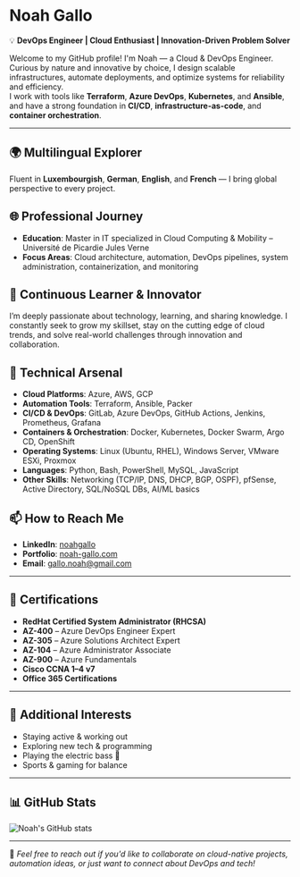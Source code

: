 # Noah Gallo

💡 **DevOps Engineer | Cloud Enthusiast | Innovation-Driven Problem Solver**

Welcome to my GitHub profile! I'm Noah — a Cloud & DevOps Engineer.
Curious by nature and innovative by choice, I design scalable infrastructures, automate deployments, and optimize systems for reliability and efficiency.  
I work with tools like **Terraform**, **Azure DevOps**, **Kubernetes**, and **Ansible**, and have a strong foundation in **CI/CD**, **infrastructure-as-code**, and **container orchestration**.

---

## 🌍 Multilingual Explorer  
Fluent in **Luxembourgish**, **German**, **English**, and **French** — I bring global perspective to every project.

## 🌐 Professional Journey  
- **Education**: Master in IT specialized in Cloud Computing & Mobility – Université de Picardie Jules Verne  
- **Focus Areas**: Cloud architecture, automation, DevOps pipelines, system administration, containerization, and monitoring

## 🌱 Continuous Learner & Innovator  
I’m deeply passionate about technology, learning, and sharing knowledge. I constantly seek to grow my skillset, stay on the cutting edge of cloud trends, and solve real-world challenges through innovation and collaboration.

## 🔧 Technical Arsenal  
- **Cloud Platforms**: Azure, AWS, GCP  
- **Automation Tools**: Terraform, Ansible, Packer  
- **CI/CD & DevOps**: GitLab, Azure DevOps, GitHub Actions, Jenkins, Prometheus, Grafana  
- **Containers & Orchestration**: Docker, Kubernetes, Docker Swarm, Argo CD, OpenShift  
- **Operating Systems**: Linux (Ubuntu, RHEL), Windows Server, VMware ESXi, Proxmox  
- **Languages**: Python, Bash, PowerShell, MySQL, JavaScript  
- **Other Skills**: Networking (TCP/IP, DNS, DHCP, BGP, OSPF), pfSense, Active Directory, SQL/NoSQL DBs, AI/ML basics  

## 📫 How to Reach Me  
- **LinkedIn**: [noahgallo](https://www.linkedin.com/in/noahgallo/)  
- **Portfolio**: [noah-gallo.com](https://www.noah-gallo.com)  
- **Email**: gallo.noah@gmail.com

---

## 📜 Certifications
- **RedHat Certified System Administrator (RHCSA)**
- **AZ-400** – Azure DevOps Engineer Expert  
- **AZ-305** – Azure Solutions Architect Expert  
- **AZ-104** – Azure Administrator Associate  
- **AZ-900** – Azure Fundamentals  
- **Cisco CCNA 1–4 v7**  
- **Office 365 Certifications**

---

## 🧩 Additional Interests  
- Staying active & working out  
- Exploring new tech & programming  
- Playing the electric bass 🎸  
- Sports & gaming for balance

---

## 📊 GitHub Stats  
![Noah's GitHub stats](https://github-readme-stats.vercel.app/api?username=NoahGallo&show_icons=true&theme=radical)

---

💬 *Feel free to reach out if you'd like to collaborate on cloud-native projects, automation ideas, or just want to connect about DevOps and tech!*
